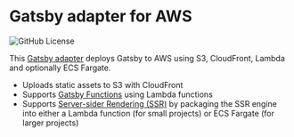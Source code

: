# Gatsby adapter for AWS

![GitHub License](https://img.shields.io/github/license/dangreaves/gatsby-adapter-aws)

This [Gatsby adapter](https://www.gatsbyjs.com/docs/how-to/previews-deploys-hosting/adapters/) deploys Gatsby to AWS using S3, CloudFront, Lambda and optionally ECS Fargate.

- Uploads static assets to S3 with CloudFront
- Supports [Gatsby Functions](https://www.gatsbyjs.com/docs/reference/functions/) using Lambda functions
- Supports [Server-sider Rendering (SSR)](https://www.gatsbyjs.com/docs/how-to/rendering-options/using-server-side-rendering/) by packaging the SSR engine into either a Lambda function (for small projects) or ECS Fargate (for larger projects)
